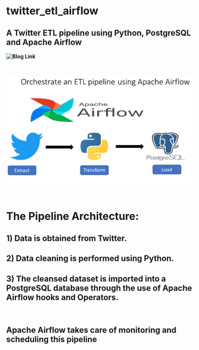 # twitter_etl_airflow

## A Twitter ETL pipeline using Python, PostgreSQL and Apache Airflow
**![Blog Link](https://www.freecodecamp.org/news/orchestrate-an-etl-data-pipeline-with-apache-airflow/)**

<br />

![etl pipeline](/img/airflow_etl.jpg)

<br />


# The Pipeline Architecture:

## 1) Data is obtained from Twitter.
## 2) Data cleaning is performed using Python.
## 3) The cleansed dataset is imported into a PostgreSQL database through the use of Apache Airflow hooks and Operators.

<br />

## Apache Airflow takes care of monitoring and scheduling this pipeline
